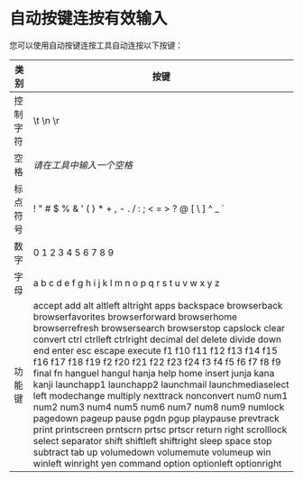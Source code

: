 # 自动按键连按有效输入

您可以使用自动按键连按工具自动连按以下按键：

| 类别     | 按键                                                                                                                                                                                                                                                                                                                                                                                                                                                                                                                                                                                                                                                                                                                                                                                                                                                                        |
| -------- | --------------------------------------------------------------------------------------------------------------------------------------------------------------------------------------------------------------------------------------------------------------------------------------------------------------------------------------------------------------------------------------------------------------------------------------------------------------------------------------------------------------------------------------------------------------------------------------------------------------------------------------------------------------------------------------------------------------------------------------------------------------------------------------------------------------------------------------------------------------------------- |
| 控制字符 | \t \n \r                                                                                                                                                                                                                                                                                                                                                                                                                                                                                                                                                                                                                                                                                                                                                                                                                                                                    |
| 空格     | *请在工具中输入一个空格*                                                                                                                                                                                                                                                                                                                                                                                                                                                                                                                                                                                                                                                                                                                                                                                                                                                  |
| 标点符号 | ! " # $ % & ' ( ) * + , - . / : ; < = > ? @ [ \ ] ^ _ `                                                                                                                                                                                                                                                                                                                                                                                                                                                                                                                                                                                                                                                                                                                                                                                                                     |
| 数字     | 0 1 2 3 4 5 6 7 8 9                                                                                                                                                                                                                                                                                                                                                                                                                                                                                                                                                                                                                                                                                                                                                                                                                                                         |
| 字母     | a b c d e f g h i j k l m n o p q r s t u v w x y z                                                                                                                                                                                                                                                                                                                                                                                                                                                                                                                                                                                                                                                                                                                                                                                                                         |
| 功能键   | accept add alt altleft altright apps backspace browserback browserfavorites browserforward browserhome browserrefresh browsersearch browserstop capslock clear convert ctrl ctrlleft ctrlright decimal del delete divide down end enter esc escape execute f1 f10 f11 f12 f13 f14 f15 f16 f17 f18 f19 f2 f20 f21 f22 f23 f24 f3 f4 f5 f6 f7 f8 f9 final fn hanguel hangul hanja help home insert junja kana kanji launchapp1 launchapp2 launchmail launchmediaselect left modechange multiply nexttrack nonconvert num0 num1 num2 num3 num4 num5 num6 num7 num8 num9 numlock pagedown pageup pause pgdn pgup playpause prevtrack print printscreen prntscrn prtsc prtscr return right scrolllock select separator shift shiftleft shiftright sleep space stop subtract tab up volumedown volumemute volumeup win winleft winright yen command option optionleft optionright |
